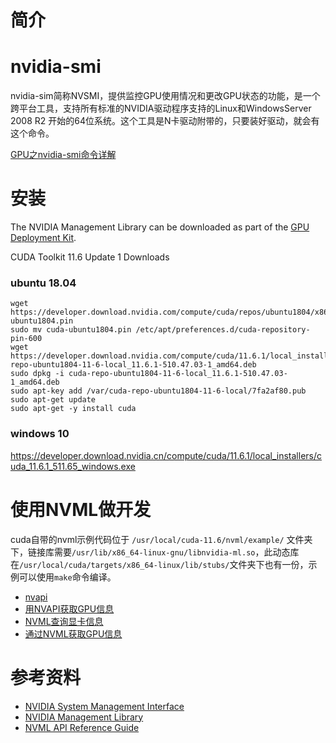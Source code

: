 # 简介

# nvidia-smi
nvidia-sim简称NVSMI，提供监控GPU使用情况和更改GPU状态的功能，是一个跨平台工具，支持所有标准的NVIDIA驱动程序支持的Linux和WindowsServer 2008 R2 开始的64位系统。这个工具是N卡驱动附带的，只要装好驱动，就会有这个命令。

[GPU之nvidia-smi命令详解](https://www.jianshu.com/p/ceb3c020e06b)

# 安装
The NVIDIA Management Library can be downloaded as part of the [GPU Deployment Kit](https://developer.nvidia.com/tesla-deployment-kit).

CUDA Toolkit 11.6 Update 1 Downloads

### ubuntu 18.04
```
wget https://developer.download.nvidia.com/compute/cuda/repos/ubuntu1804/x86_64/cuda-ubuntu1804.pin
sudo mv cuda-ubuntu1804.pin /etc/apt/preferences.d/cuda-repository-pin-600
wget https://developer.download.nvidia.com/compute/cuda/11.6.1/local_installers/cuda-repo-ubuntu1804-11-6-local_11.6.1-510.47.03-1_amd64.deb
sudo dpkg -i cuda-repo-ubuntu1804-11-6-local_11.6.1-510.47.03-1_amd64.deb
sudo apt-key add /var/cuda-repo-ubuntu1804-11-6-local/7fa2af80.pub
sudo apt-get update
sudo apt-get -y install cuda
```
### windows 10
https://developer.download.nvidia.cn/compute/cuda/11.6.1/local_installers/cuda_11.6.1_511.65_windows.exe

# 使用NVML做开发
cuda自带的nvml示例代码位于 `/usr/local/cuda-11.6/nvml/example/` 文件夹下，链接库需要`/usr/lib/x86_64-linux-gnu/libnvidia-ml.so`，此动态库在`/usr/local/cuda/targets/x86_64-linux/lib/stubs/`文件夹下也有一份，示例可以使用`make`命令编译。

- [nvapi](https://developer.nvidia.com/nvapi)
- [用NVAPI获取GPU信息](https://blog.csdn.net/fduffyyg/article/details/86505051)
- [NVML查询显卡信息](https://www.cnblogs.com/betterwgo/p/6858806.html)
- [通过NVML获取GPU信息](https://blog.csdn.net/caowei880123/article/details/103475232)

# 参考资料
- [NVIDIA System Management Interface](https://developer.nvidia.com/nvidia-system-management-interface)
- [NVIDIA Management Library](https://developer.nvidia.com/nvidia-management-library-nvml)
- [NVML API Reference Guide](https://docs.nvidia.com/deploy/nvml-api/index.html)
